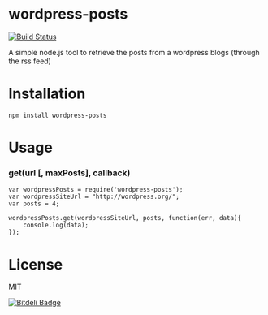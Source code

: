 wordpress-posts
===============
[![Build Status](https://secure.travis-ci.org/matteofigus/wordpress-posts.png?branch=master)](http://travis-ci.org/matteofigus/wordpress-posts)

A simple node.js tool to retrieve the posts from a wordpress blogs (through the rss feed)

# Installation

	npm install wordpress-posts

# Usage

### get(url [, maxPosts], callback)

	var wordpressPosts = require('wordpress-posts');
	var wordpressSiteUrl = "http://wordpress.org/";
	var posts = 4;
	
	wordpressPosts.get(wordpressSiteUrl, posts, function(err, data){
		console.log(data);
	});

# License

MIT


[![Bitdeli Badge](https://d2weczhvl823v0.cloudfront.net/matteofigus/wordpress-posts/trend.png)](https://bitdeli.com/free "Bitdeli Badge")

